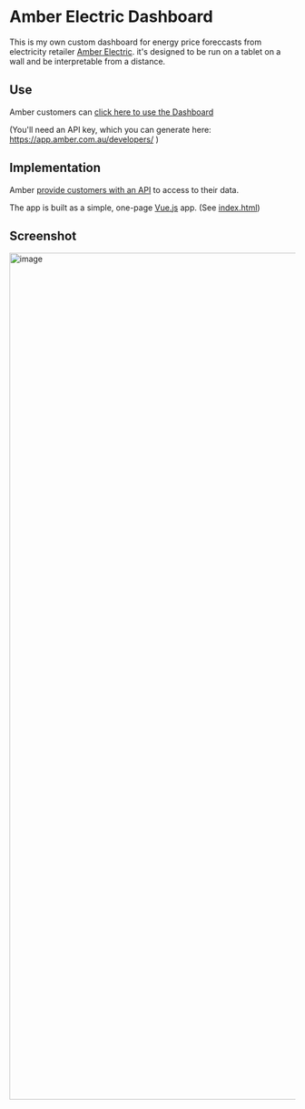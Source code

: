 # Amber Electric Dashboard

This is my own custom dashboard for energy price foreccasts from electricity retailer [Amber Electric](https://www.amber.com.au/).
it's designed to be run on a tablet on a wall and be interpretable from a distance.


## Use

Amber customers can [click here to use the Dashboard](https://grahamlea.github.io/amber-dashboard/)

(You'll need an API key, which you can generate here: https://app.amber.com.au/developers/ )


## Implementation

Amber [provide customers with an API](https://github.com/amberelectric/public-api/discussions) to access to their data.

The app is built as a simple, one-page [Vue.js](https://vuejs.org/) app.
(See [index.html](index.html))


## Screenshot

<img width="1488" alt="image" src="https://user-images.githubusercontent.com/754403/167063406-28e148d1-d581-4aa1-96ed-08a98890a574.png">
